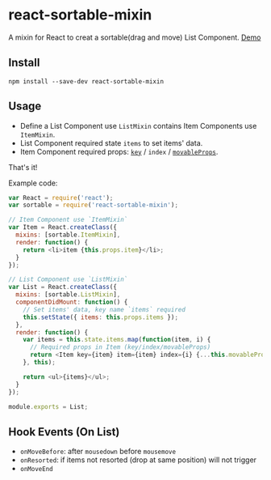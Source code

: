 react-sortable-mixin
====================

A mixin for React to creat a sortable(drag and move) List Component.
[Demo](http://hulufei.github.io/react-sortable-mixin/demo/)

## Install

`npm install --save-dev react-sortable-mixin`

## Usage

- Define a List Component use `ListMixin` contains Item Components use `ItemMixin`.
- List Component required state `items` to set items' data.
- Item Component required props:
  [`key`](http://facebook.github.io/react/docs/reconciliation.html) / `index` / [`movableProps`](http://facebook.github.io/react/docs/transferring-props.html).

That's it!

Example code:

```javascript
var React = require('react');
var sortable = require('react-sortable-mixin');

// Item Component use `ItemMixin`
var Item = React.createClass({
  mixins: [sortable.ItemMixin],
  render: function() {
    return <li>item {this.props.item}</li>;
  }
});

// List Component use `ListMixin`
var List = React.createClass({
  mixins: [sortable.ListMixin],
  componentDidMount: function() {
    // Set items' data, key name `items` required
    this.setState({ items: this.props.items });
  },
  render: function() {
    var items = this.state.items.map(function(item, i) {
      // Required props in Item (key/index/movableProps)
      return <Item key={item} item={item} index={i} {...this.movableProps}/>;
    }, this);

    return <ul>{items}</ul>;
  }
});

module.exports = List;
```

## Hook Events (On List)

- `onMoveBefore`: after `mousedown` before `mousemove`
- `onResorted`: if items not resorted (drop at same position) will not trigger
- `onMoveEnd`
